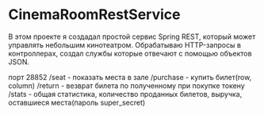 # CinemaRoomRestService
В этом проекте я создадал простой сервис Spring REST, который может управлять небольшим кинотеатром.
Обрабатываю HTTP-запросы в контроллерах, создал службы которые отвечают с помощью объектов JSON.

порт 28852
/seat - показать места в зале
/purchase - купить билет(row, column)
/return - везврат билета по полученному при покупке токену
/stats - общая статистика, количество проданных билетов, выручка, оставшиеся места(пароль super_secret)
